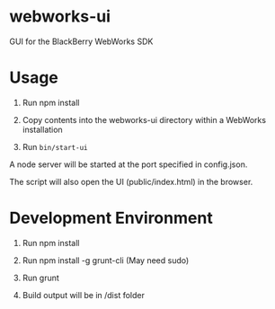 webworks-ui
===========

GUI for the BlackBerry WebWorks SDK

Usage
=====

1) Run npm install

2) Copy contents into the webworks-ui directory within a WebWorks installation

3) Run `bin/start-ui`

A node server will be started at the port specified in config.json.

The script will also open the UI (public/index.html) in the browser.

Development Environment
=======================

1) Run npm install

2) Run npm install -g grunt-cli (May need sudo)

3) Run grunt

4) Build output will be in /dist folder

